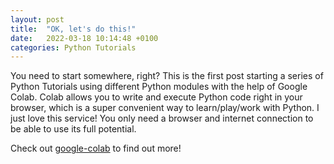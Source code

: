 ```yaml
---
layout: post
title:  "OK, let's do this!"
date:   2022-03-18 10:14:48 +0100
categories: Python Tutorials
---
```


You need to start somewhere, right? This is the first post starting a series of Python Tutorials using different Python modules with the help of Google Colab. Colab allows you to write and execute Python code right in your browser, which is a super convenient way to learn/play/work with Python. I just love this service! You only need a browser and internet connection to be able to use its full potential. 

Check out [google-colab] to find out more! 


[google-colab]: https://colab.research.google.com/
